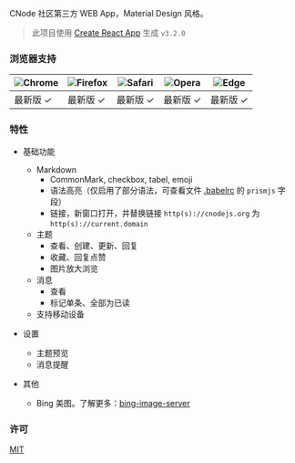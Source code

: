CNode 社区第三方 WEB App，Material Design 风格。

> 此项目使用 [Create React App](https://github.com/facebookincubator/create-react-app) 生成 `v3.2.0`

### 浏览器支持
| ![Chrome](https://raw.github.com/alrra/browser-logos/master/src/chrome/chrome_48x48.png) | ![Firefox](https://raw.github.com/alrra/browser-logos/master/src/firefox/firefox_48x48.png) | ![Safari](https://raw.github.com/alrra/browser-logos/master/src/safari/safari_48x48.png) | ![Opera](https://raw.github.com/alrra/browser-logos/master/src/opera/opera_48x48.png) | ![Edge](https://raw.github.com/alrra/browser-logos/master/src/edge/edge_48x48.png) |
| --- | --- | --- | --- | --- |
| 最新版 ✓ | 最新版 ✓ | 最新版 ✓ | 最新版 ✓ | 最新版 ✓ |

### 特性
- 基础功能
  - Markdown
    - CommonMark, checkbox, tabel, emoji
    - 语法高亮（仅启用了部分语法，可查看文件 [.babelrc](.babelrc) 的 `prismjs` 字段）
    - 链接，新窗口打开，并替换链接 `http(s)://cnodejs.org` 为 `http(s)://current.domain`
  - 主题
    - 查看、创建、更新、回复
    - 收藏、回复点赞
    - 图片放大浏览
  - 消息
    - 查看
    - 标记单条、全部为已读
  - 支持移动设备

- 设置
  - 主题预览
  - 消息提醒

- 其他
  - Bing 美图。了解更多：[bing-image-server](https://github.com/Fansaly/bing-image-server)

### 许可
[MIT](https://opensource.org/licenses/MIT)
